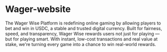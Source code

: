 # Wager-website
The Wager Wise Platform is redefining online gaming by allowing players to bet and win in USDC, a stable and trusted digital currency. Built for fairness, speed, and transparency, Wager Wise rewards users not just for playing — but for playing smart. With instant, low-cost transactions and real value at stake, we're turning every game into a chance to win real-world rewards.
